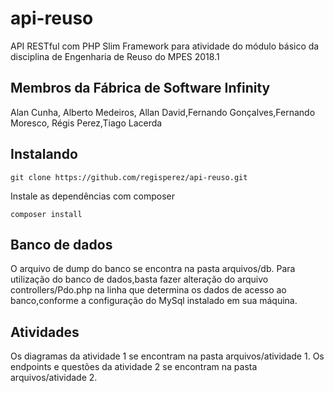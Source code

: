 # api-reuso
API RESTful com PHP Slim Framework para atividade do módulo básico da disciplina de Engenharia de Reuso do MPES 2018.1

## Membros da Fábrica de Software Infinity
Alan Cunha, Alberto Medeiros, Allan David,Fernando Gonçalves,Fernando Moresco, Régis Perez,Tiago Lacerda

## Instalando
```shell
git clone https://github.com/regisperez/api-reuso.git
```
Instale as dependências com composer
```shell
composer install
```

## Banco de dados
O arquivo de dump do banco se encontra na pasta arquivos/db.
Para utilização do banco de dados,basta fazer alteração do arquivo controllers/Pdo.php na linha que determina os dados de acesso ao banco,conforme a configuração do MySql instalado em sua máquina.

## Atividades
Os diagramas da atividade 1 se encontram na pasta arquivos/atividade 1.
Os endpoints e questões da atividade 2 se encontram na pasta arquivos/atividade 2.
